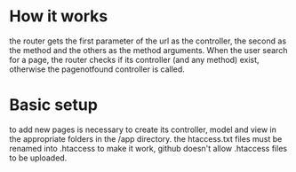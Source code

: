 # How it works
the router gets the first parameter of the url as the controller, the second as the method and the others as the method arguments.
When the user search for a page, the router checks if its controller (and any method) exist, otherwise the pagenotfound controller is called.

# Basic setup
to add new pages is necessary to create its controller, model and view in the appropriate folders in the /app directory.
the htaccess.txt files must be renamed into .htaccess to make it work, github doesn't allow .htaccess files to be uploaded.
